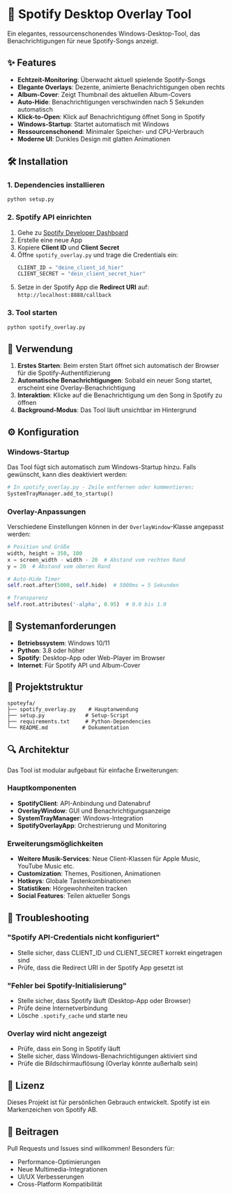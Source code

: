 # 🎵 Spotify Desktop Overlay Tool

Ein elegantes, ressourcenschonendes Windows-Desktop-Tool, das Benachrichtigungen für neue Spotify-Songs anzeigt.

## ✨ Features

- **Echtzeit-Monitoring**: Überwacht aktuell spielende Spotify-Songs
- **Elegante Overlays**: Dezente, animierte Benachrichtigungen oben rechts
- **Album-Cover**: Zeigt Thumbnail des aktuellen Album-Covers
- **Auto-Hide**: Benachrichtigungen verschwinden nach 5 Sekunden automatisch
- **Klick-to-Open**: Klick auf Benachrichtigung öffnet Song in Spotify
- **Windows-Startup**: Startet automatisch mit Windows
- **Ressourcenschonend**: Minimaler Speicher- und CPU-Verbrauch
- **Moderne UI**: Dunkles Design mit glatten Animationen

## 🛠️ Installation

### 1. Dependencies installieren
```bash
python setup.py
```

### 2. Spotify API einrichten
1. Gehe zu [Spotify Developer Dashboard](https://developer.spotify.com/dashboard)
2. Erstelle eine neue App
3. Kopiere **Client ID** und **Client Secret**
4. Öffne `spotify_overlay.py` und trage die Credentials ein:
   ```python
   CLIENT_ID = "deine_client_id_hier"
   CLIENT_SECRET = "dein_client_secret_hier"
   ```
5. Setze in der Spotify App die **Redirect URI** auf: `http://localhost:8888/callback`

### 3. Tool starten
```bash
python spotify_overlay.py
```

## 🚀 Verwendung

1. **Erstes Starten**: Beim ersten Start öffnet sich automatisch der Browser für die Spotify-Authentifizierung
2. **Automatische Benachrichtigungen**: Sobald ein neuer Song startet, erscheint eine Overlay-Benachrichtigung
3. **Interaktion**: Klicke auf die Benachrichtigung um den Song in Spotify zu öffnen
4. **Background-Modus**: Das Tool läuft unsichtbar im Hintergrund

## ⚙️ Konfiguration

### Windows-Startup
Das Tool fügt sich automatisch zum Windows-Startup hinzu. Falls gewünscht, kann dies deaktiviert werden:

```python
# In spotify_overlay.py - Zeile entfernen oder kommentieren:
SystemTrayManager.add_to_startup()
```

### Overlay-Anpassungen
Verschiedene Einstellungen können in der `OverlayWindow`-Klasse angepasst werden:

```python
# Position und Größe
width, height = 350, 100
x = screen_width - width - 20  # Abstand vom rechten Rand
y = 20  # Abstand vom oberen Rand

# Auto-Hide Timer
self.root.after(5000, self.hide)  # 5000ms = 5 Sekunden

# Transparenz
self.root.attributes('-alpha', 0.95)  # 0.0 bis 1.0
```

## 🔧 Systemanforderungen

- **Betriebssystem**: Windows 10/11
- **Python**: 3.8 oder höher
- **Spotify**: Desktop-App oder Web-Player im Browser
- **Internet**: Für Spotify API und Album-Cover

## 📁 Projektstruktur

```
spoteyfa/
├── spotify_overlay.py    # Hauptanwendung
├── setup.py             # Setup-Script
├── requirements.txt     # Python-Dependencies
└── README.md           # Dokumentation
```

## 🔍 Architektur

Das Tool ist modular aufgebaut für einfache Erweiterungen:

### Hauptkomponenten
- **SpotifyClient**: API-Anbindung und Datenabruf
- **OverlayWindow**: GUI und Benachrichtigungsanzeige  
- **SystemTrayManager**: Windows-Integration
- **SpotifyOverlayApp**: Orchestrierung und Monitoring

### Erweiterungsmöglichkeiten
- **Weitere Musik-Services**: Neue Client-Klassen für Apple Music, YouTube Music etc.
- **Customization**: Themes, Positionen, Animationen
- **Hotkeys**: Globale Tastenkombinationen
- **Statistiken**: Hörgewohnheiten tracken
- **Social Features**: Teilen aktueller Songs

## 🐛 Troubleshooting

### "Spotify API-Credentials nicht konfiguriert"
- Stelle sicher, dass CLIENT_ID und CLIENT_SECRET korrekt eingetragen sind
- Prüfe, dass die Redirect URI in der Spotify App gesetzt ist

### "Fehler bei Spotify-Initialisierung"  
- Stelle sicher, dass Spotify läuft (Desktop-App oder Browser)
- Prüfe deine Internetverbindung
- Lösche `.spotify_cache` und starte neu

### Overlay wird nicht angezeigt
- Prüfe, dass ein Song in Spotify läuft
- Stelle sicher, dass Windows-Benachrichtigungen aktiviert sind
- Prüfe die Bildschirmauflösung (Overlay könnte außerhalb sein)

## 📄 Lizenz

Dieses Projekt ist für persönlichen Gebrauch entwickelt. Spotify ist ein Markenzeichen von Spotify AB.

## 🤝 Beitragen

Pull Requests und Issues sind willkommen! Besonders für:
- Performance-Optimierungen
- Neue Multimedia-Integrationen  
- UI/UX Verbesserungen
- Cross-Platform Kompatibilität